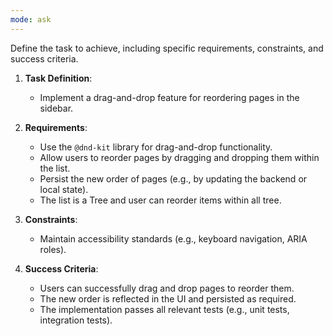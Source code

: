 ```yaml
---
mode: ask
---
```

Define the task to achieve, including specific requirements, constraints, and success criteria.

1. **Task Definition**:
   - Implement a drag-and-drop feature for reordering pages in the sidebar.

2. **Requirements**:
   - Use the `@dnd-kit` library for drag-and-drop functionality.
   - Allow users to reorder pages by dragging and dropping them within the list.
   - Persist the new order of pages (e.g., by updating the backend or local state).
   - The list is a Tree and user can reorder items within all tree.

3. **Constraints**:
   - Maintain accessibility standards (e.g., keyboard navigation, ARIA roles).

4. **Success Criteria**:
   - Users can successfully drag and drop pages to reorder them.
   - The new order is reflected in the UI and persisted as required.
   - The implementation passes all relevant tests (e.g., unit tests, integration tests).
